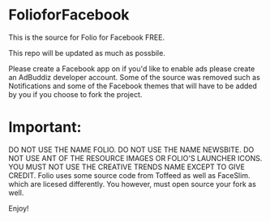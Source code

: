 # FolioforFacebook


This is the source for Folio for Facebook FREE.

This repo will be updated as much as possbile.

Please create a Facebook app on if you'd like to enable ads please create an AdBuddiz developer account. Some of the source was removed such as Notifications and some of the Facebook themes that will have to be added by you if you choose to fork the project.

# Important:

DO NOT USE THE NAME FOLIO. DO NOT USE THE NAME NEWSBITE. DO NOT USE ANT OF THE RESOURCE IMAGES OR FOLIO'S LAUNCHER ICONS. YOU MUST NOT USE THE CREATIVE TRENDS NAME EXCEPT TO GIVE CREDIT.
Folio uses some source code from Toffeed as well as FaceSlim. which are licesed differently. You however, must open source your fork as well.

Enjoy!
